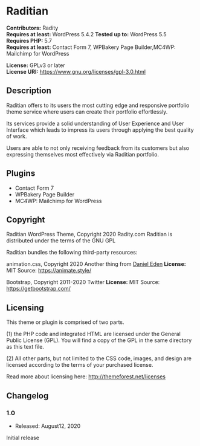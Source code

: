 
# Raditian

**Contributors:** Radity  
**Requires at least:** WordPress 5.4.2 
**Tested up to:** WordPress 5.5  
**Requires PHP:** 5.7  
**Requires at least:** Contact Form 7, WPBakery Page Builder,MC4WP: Mailchimp for WordPress

**License:** GPLv3 or later  
**License URI:** https://www.gnu.org/licenses/gpl-3.0.html

## Description

Raditian offers to its users the most cutting edge and responsive portfolio theme service where users can create their portfolio effortlessly.

Its services provide a solid understanding of User Experience and User Interface which leads to impress its users through applying the best quality of work.

Users are able to not only receiving feedback from its customers but also expressing themselves most effectively via Raditian portfolio.


## Plugins

* Contact Form 7
* WPBakery Page Builder
* MC4WP: Mailchimp for WordPress


## Copyright

Raditian WordPress Theme, Copyright 2020 Radity.com
Raditian is distributed under the terms of the GNU GPL

Raditian bundles the following third-party resources:

animation.css, Copyright 2020 Another thing from [Daniel Eden](https://daneden.me/)
**License:** MIT
Source: https://animate.style/

Bootstrap, Copyright 2011-2020 Twitter
**License:** MIT
Source: https://getbootstrap.com/

## Licensing

This theme or plugin is comprised of two parts.

(1) the PHP code and integrated HTML are licensed under the General Public
License (GPL). You will find a copy of the GPL in the same directory as this
text file.

(2) All other parts, but not limited to the CSS code, images, and design are
licensed according to the terms of your purchased license.

Read more about licensing here: http://themeforest.net/licenses

## Changelog

### 1.0
* Released: August12, 2020

Initial release
